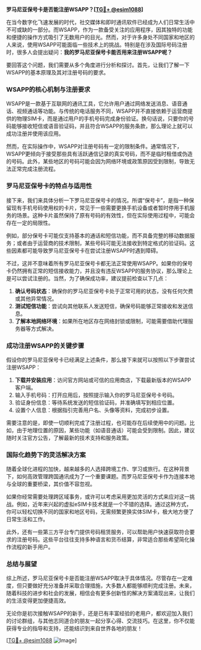 **罗马尼亚保号卡是否能注册WSAPP？[[TG💪+ @esim1088](https://t.me/s/esim1088)]**

在当今数字化飞速发展的时代，社交媒体和即时通讯软件已经成为人们日常生活中不可或缺的一部分。而WSAPP，作为一款备受关注的应用程序，因其独特的功能和便捷的操作方式吸引了无数用户的目光。然而，对于许多身处不同国家和地区的人来说，使用WSAPP可能面临一些技术上的挑战。特别是在涉及国际号码注册时，很多人会提出疑问：**我的罗马尼亚保号卡能否用来注册WSAPP呢？**

要回答这个问题，我们需要从多个角度进行分析和探讨。首先，让我们了解一下WSAPP的基本原理及其对注册号码的要求。

### WSAPP的核心机制与注册要求

WSAPP是一款基于互联网的通讯工具，它允许用户通过网络发送消息、语音通话、视频通话等功能。与传统的电话服务不同，WSAPP并不直接依赖于运营商提供的物理SIM卡，而是通过用户的手机号码完成身份验证。换句话说，只要你的号码能够接收短信或语音验证码，并且符合WSAPP的服务条款，那么理论上就可以成功注册并使用该应用。

然而，在实际操作中，WSAPP对注册号码有一定的限制条件。通常情况下，WSAPP更倾向于接受那些具有活跃通信记录的真实号码，而不是临时租借或伪造的号码。此外，某些地区的号码可能会因为网络环境或政策原因受到限制，导致无法正常完成注册流程。

### 罗马尼亚保号卡的特点与适用性

接下来，我们来具体分析一下罗马尼亚保号卡的情况。所谓“保号卡”，是指一种保留现有手机号码使用权的卡片，常见于一些需要更换手机设备或者暂时停用手机服务的场景。这种卡片虽然保持了原有号码的有效性，但在实际使用过程中，可能会存在一定的局限性。

例如，部分保号卡可能仅支持基本的通话和短信功能，而不具备完整的移动数据服务；或者由于运营商的技术限制，某些号码可能无法接收到特定格式的验证码。这些因素都可能导致罗马尼亚保号卡在尝试注册WSAPP时遇到障碍。

不过，这并不意味着所有罗马尼亚保号卡都无法正常使用WSAPP。如果你的保号卡仍然拥有正常的短信接收能力，并且没有违反WSAPP的服务协议，那么理论上是可以尝试注册的。当然，为了确保成功率，建议提前检查以下几点：

1. **确认号码状态**：确保你的罗马尼亚保号卡处于正常可用的状态，没有任何欠费或其他异常情况。
2. **测试短信功能**：尝试向其他联系人发送短信，确保号码能够正常接收和发送信息。
3. **了解本地网络环境**：如果所在地区存在网络封锁或限制，可能需要借助代理服务器等方式解决。

### 成功注册WSAPP的关键步骤

假设你的罗马尼亚保号卡已经满足上述条件，那么接下来就可以按照以下步骤尝试注册WSAPP：

1. **下载并安装应用**：访问官方网站或可信的应用商店，下载最新版本的WSAPP客户端。
2. 输入手机号码：打开应用后，按照提示输入你的罗马尼亚保号卡号码。
3. 验证身份信息：等待系统发送的短信验证码，并准确填写到相应位置。
4. 设置个人信息：根据指引完善用户名、头像等资料，完成初步设置。

需要注意的是，即使一切顺利完成了注册过程，也可能存在后续使用中的问题。比如，由于地理位置的原因，某些功能（如语音通话）可能会受到限制。因此，建议随时关注官方公告，了解最新的技术支持和服务政策。

### 国际化趋势下的灵活解决方案

随着全球化进程的加快，越来越多的人选择跨境工作、学习或旅行。在这种背景下，如何高效管理跨国通讯成为了一个重要课题。而罗马尼亚保号卡作为连接本地与全球的重要桥梁，其价值不容忽视。

如果你经常需要处理跨区域事务，或许可以考虑采用更加灵活的方式来应对这一挑战。例如，近年来兴起的虚拟eSIM卡技术就是一个不错的选择。通过这种方式，你可以轻松切换不同的国家和地区号码，无需频繁更换实体SIM卡，极大地方便了日常生活和工作。

此外，还有一些第三方平台专门提供号码租赁服务，可以帮助用户快速获取符合要求的注册号码。这些平台往往支持多种语言和货币结算，非常适合那些希望简化操作流程的新手用户。

### 总结与展望

综上所述，罗马尼亚保号卡是否能注册WSAPP取决于具体情况。尽管存在一定难度，但只要做好充分准备并采取合理措施，大多数人都能够顺利完成注册。未来，随着科技的进步和社会的发展，相信会有更多创新性的解决方案涌现出来，让我们的生活变得更加便捷高效。

无论你是初次接触WSAPP的新手，还是已有丰富经验的老用户，都欢迎加入我们的讨论群组，与其他志同道合的朋友一起分享心得、交流技巧。在这里，你不仅能获得专业的指导和支持，还能结识到来自世界各地的朋友！

[[TG💪+ @esim1088](https://t.me/s/esim1088) ![Image](https://i.postimg.cc/4NQfJmqS/Snipaste-2025-05-13-00-14-12.png)]